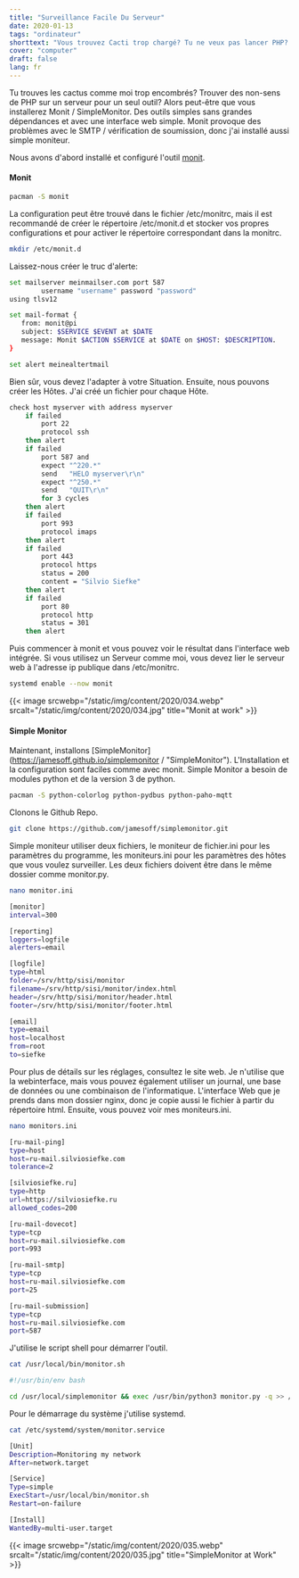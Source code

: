 ```yaml
---
title: "Surveillance Facile Du Serveur"
date: 2020-01-13
tags: "ordinateur"
shorttext: "Vous trouvez Cacti trop chargé? Tu ne veux pas lancer PHP? Je présente deux outils simples qui pourraient servir à cette fin."
cover: "computer"
draft: false
lang: fr
---
```


Tu trouves les cactus comme moi trop encombrés? Trouver des non-sens de PHP sur un serveur pour un seul outil? Alors peut-être que vous installerez Monit / SimpleMonitor. Des outils simples sans grandes dépendances et avec une interface web simple. Monit provoque des problèmes avec le SMTP / vérification de soumission, donc j'ai installé aussi simple moniteur.

Nous avons d'abord installé et configuré l'outil [monit](https://mmonit.com/monit/ "Monit Barking at daemons").

#### Monit

```bash
pacman -S monit
```

La configuration peut être trouvé dans le fichier /etc/monitrc, mais il est recommandé de créer le répertoire /etc/monit.d et stocker vos propres configurations et pour activer le répertoire correspondant dans la monitrc.

```bash
mkdir /etc/monit.d
```

Laissez-nous créer le truc d'alerte:

```bash
set mailserver meinmailser.com port 587
        username "username" password "password"
using tlsv12

set mail-format {
   from: monit@pi
   subject: $SERVICE $EVENT at $DATE
   message: Monit $ACTION $SERVICE at $DATE on $HOST: $DESCRIPTION.
} 

set alert meinealtertmail
```

Bien sûr, vous devez l'adapter à votre Situation. Ensuite, nous pouvons créer les Hôtes. J'ai créé un fichier pour chaque Hôte.

```bash
check host myserver with address myserver
    if failed
        port 22
        protocol ssh
    then alert
    if failed
        port 587 and
        expect "^220.*"
        send   "HELO myserver\r\n"
        expect "^250.*"
        send   "QUIT\r\n"
        for 3 cycles
    then alert
    if failed
        port 993
        protocol imaps
    then alert
    if failed
        port 443
        protocol https
        status = 200
        content = "Silvio Siefke"
    then alert
    if failed
        port 80
        protocol http
        status = 301
    then alert    
```

Puis commencer à monit et vous pouvez voir le résultat dans l'interface web intégrée. Si vous utilisez un Serveur comme moi, vous devez lier le serveur web à l'adresse ip publique dans /etc/monitrc.

```bash
systemd enable --now monit
```

{{< image srcwebp="/static/img/content/2020/034.webp" srcalt="/static/img/content/2020/034.jpg" title="Monit at work" >}}

#### Simple Monitor

Maintenant, installons [SimpleMonitor](https://jamesoff.github.io/simplemonitor / "SimpleMonitor"). L'Installation et la configuration sont faciles comme avec monit. Simple Monitor a besoin de modules python et de la version 3 de python. 

```bash
pacman -S python-colorlog python-pydbus python-paho-mqtt
```

Clonons le Github Repo.

```bash
git clone https://github.com/jamesoff/simplemonitor.git
```

Simple moniteur utiliser deux fichiers, le moniteur de fichier.ini pour les paramètres du programme, les moniteurs.ini pour les paramètres des hôtes que vous voulez surveiller. Les deux fichiers doivent être dans le même dossier comme monitor.py.

```bash
nano monitor.ini

[monitor]
interval=300

[reporting]
loggers=logfile
alerters=email

[logfile]
type=html
folder=/srv/http/sisi/monitor
filename=/srv/http/sisi/monitor/index.html
header=/srv/http/sisi/monitor/header.html
footer=/srv/http/sisi/monitor/footer.html

[email]
type=email
host=localhost
from=root
to=siefke
```

Pour plus de détails sur les réglages, consultez le site web. Je n'utilise que la webinterface, mais vous pouvez également utiliser un journal, une base de données ou une combinaison de l'informatique. L'interface Web que je prends dans mon dossier nginx, donc je copie aussi le fichier à partir du répertoire html. Ensuite, vous pouvez voir mes moniteurs.ini.

```bash
nano monitors.ini

[ru-mail-ping]
type=host
host=ru-mail.silviosiefke.com
tolerance=2

[silviosiefke.ru]
type=http
url=https://silviosiefke.ru
allowed_codes=200

[ru-mail-dovecot]
type=tcp
host=ru-mail.silviosiefke.com
port=993

[ru-mail-smtp]
type=tcp
host=ru-mail.silviosiefke.com
port=25

[ru-mail-submission]
type=tcp
host=ru-mail.silviosiefke.com
port=587
```

J'utilise le script shell pour démarrer l'outil.

```bash
cat /usr/local/bin/monitor.sh

#!/usr/bin/env bash

cd /usr/local/simplemonitor && exec /usr/bin/python3 monitor.py -q >> /var/log/simplemonitor.log
```

Pour le démarrage du système j'utilise systemd. 

```bash
cat /etc/systemd/system/monitor.service

[Unit]
Description=Monitoring my network
After=network.target

[Service]
Type=simple
ExecStart=/usr/local/bin/monitor.sh
Restart=on-failure

[Install]
WantedBy=multi-user.target
```

{{< image srcwebp="/static/img/content/2020/035.webp" srcalt="/static/img/content/2020/035.jpg" title="SimpleMonitor at Work" >}}
